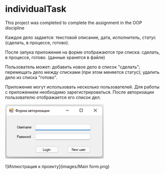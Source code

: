 # individualTask
This project was completed to complete the assignment in the OOP discipline

Каждое дело задается:
текстовой описание, дата, исполнитель, статус (сделать, в процессе, готово).

После запука приложения на форме отображаются три списка: 
сделать,
в процессе,
готово.
(данные хранятся в файле)

Пользователь может:
добавить новое дело в список "сделать";
перемещать дело между списками (при этом меняется статус);
удалить дело из списка "готово".

Приложение могут использовать несколько пользователей. Для работы с приложением необходимо зарегистрироваться. После авторизации пользователю отображается его список дел.

![Иллюстрация к проекту](images/login.png)

![Иллюстрация к проекту](images/Main form.png)
